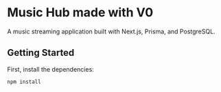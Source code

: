 # Music Hub made with V0

A music streaming application built with Next.js, Prisma, and PostgreSQL.

## Getting Started

First, install the dependencies:

```bash
npm install

